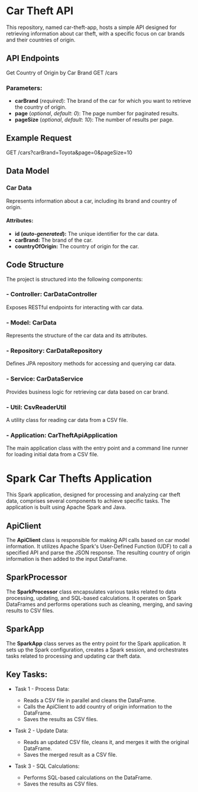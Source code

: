 # Car Theft API

This repository, named car-theft-app, hosts a simple API designed for retrieving information about car theft, with a specific focus on car brands and their countries of origin.

## API Endpoints
Get Country of Origin by Car Brand
GET /cars

### Parameters:
- __carBrand__ (*required*): The brand of the car for which you want to retrieve the country of origin.
-  __page__ (*optional*, *default*: *0*): The page number for paginated results.
- __pageSize__ (*optional*, *default*: *10*): The number of results per page.

## Example Request
GET /cars?carBrand=Toyota&page=0&pageSize=10

## Data Model
### Car Data
Represents information about a car, including its brand and country of origin.

#### Attributes:
- __id (*auto-generated*):__ The unique identifier for the car data.
- __carBrand:__ The brand of the car.
- __countryOfOrigin:__ The country of origin for the car.

## Code Structure
The project is structured into the following components:

### - Controller: CarDataController
Exposes RESTful endpoints for interacting with car data.

### - Model: CarData
Represents the structure of the car data and its attributes.

### - Repository: CarDataRepository
Defines JPA repository methods for accessing and querying car data.

### - Service: CarDataService
Provides business logic for retrieving car data based on car brand.

### - Util: CsvReaderUtil
A utility class for reading car data from a CSV file.

### - Application: CarTheftApiApplication
The main application class with the entry point and a command line runner for loading initial data from a CSV file.


# Spark Car Thefts Application

This Spark application, designed for processing and analyzing car theft data, comprises several components to achieve specific tasks. The application is built using Apache Spark and Java.

## ApiClient
The __ApiClient__ class is responsible for making API calls based on car model information. It utilizes Apache Spark's User-Defined Function (UDF) to call a specified API and parse the JSON response. The resulting country of origin information is then added to the input DataFrame.

## SparkProcessor
The __SparkProcessor__ class encapsulates various tasks related to data processing, updating, and SQL-based calculations. It operates on Spark DataFrames and performs operations such as cleaning, merging, and saving results to CSV files.

## SparkApp
The __SparkApp__ class serves as the entry point for the Spark application. It sets up the Spark configuration, creates a Spark session, and orchestrates tasks related to processing and updating car theft data.

## Key Tasks:
- Task 1 - Process Data:

  - Reads a CSV file in parallel and cleans the DataFrame.
  - Calls the ApiClient to add country of origin information to the DataFrame.
  - Saves the results as CSV files.
- Task 2 - Update Data:

  - Reads an updated CSV file, cleans it, and merges it with the original DataFrame.
  - Saves the merged result as a CSV file.
- Task 3 - SQL Calculations:

  - Performs SQL-based calculations on the DataFrame.
  - Saves the results as CSV files.
